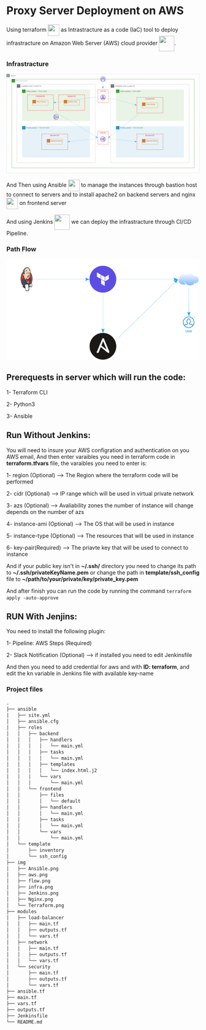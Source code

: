 # Proxy Server Deployment on AWS

Using terraform <img src="img/Terraform.png" width="30" height="30" align="center"/> as Intrastracture as a code (IaC) tool to deploy infrastracture on Amazon Web Server (AWS) cloud provider <img src="img/aws.png" width="40" height="40" align="center"/>.

### Infrastracture
<img src="img/infra.png" alt="infra"/>

And Then using Ansible <img src="img/Ansible.png" width="30" height="30" align="center"/> to manage the instances through bastion host to connect to servers and to install apache2 on backend servers and nginx <img src="img/Nginx.png" width="30" height="30" align="center"/> on frontend server

And using Jenkins <img src="img/Jenkins.png" width="40" height="40" align="center"/> we can deploy the infrastracture through CI/CD Pipeline.

### Path Flow
<img src="img/flow.png" alt="flow"/>

## Prerequests in server which will run the code:

1- Terraform CLI

2- Python3

3- Ansible

## Run Without Jenkins:

You will need to insure your AWS configration and authentication on you AWS email, And then enter varaibles you need in terraform code in **terraform.tfvars** file, the varaibles you need to enter is:

1- region (Optional)        --> The Region where the terraform code will be performed

2- cidr (Optional)          --> IP range which will be used in virtual private network

3- azs (Optional)           --> Avaliability zones the number of instance will change depends on the number of azs

4- instance-ami (Optional)  --> The OS that will be used in instance

5- instance-type (Optional) --> The resources that will be used in instance

6- key-pair(Required)       --> The priavte key that will be used to connect to instance

And if your public key isn't in **~/.ssh/** directory you need to change its path to **~/.ssh/privateKeyName.pem** or change the path in **template/ssh_config** file to **~/path/to/your/private/key/private_key.pem**

And after finish you can run the code by running the command `terraform apply -auto-approve`

## RUN With Jenjins:

You need to install the following plugin:

1- Pipeline: AWS Steps (Required)
 
2- Slack Notification (Optional) --> if installed you need to edit Jenkinsfile 

And then you need to add credential for aws and with **ID: terraform**, and edit the kn variable in Jenkins file with available key-name

### Project files
```
.
├── ansible
|   ├── site.yml
│   ├── ansible.cfg
│   ├── roles
│   │   ├── backend
│   │   │   ├── handlers
│   │   │   │   └── main.yml
│   │   │   ├── tasks
│   │   │   │   └── main.yml
│   │   │   ├── templates
│   │   │   │   └── index.html.j2
│   │   │   └── vars
│   │   │       └── main.yml
│   │   └── frontend
│   │       ├── files
│   │       │   └── default
│   │       ├── handlers
│   │       │   └── main.yml
│   │       ├── tasks
│   │       │   └── main.yml
│   │       └── vars
│   │           └── main.yml
│   └── template
│       ├── inventory
│       └── ssh_config
├── img
│   ├── Ansible.png
│   ├── aws.png
│   ├── flow.png
│   ├── infra.png
│   ├── Jenkins.png
│   ├── Nginx.png
│   └── Terraform.png
├── modules
│   ├── load-balancer
│   │   ├── main.tf
│   │   ├── outputs.tf
│   │   └── vars.tf
│   ├── network
│   │   ├── main.tf
│   │   ├── outputs.tf
│   │   └── vars.tf
│   └── security
│       ├── main.tf
│       ├── outputs.tf
│       └── vars.tf
├── ansible.tf
├── main.tf
├── vars.tf
├── outputs.tf
├── Jenkinsfile
└── README.md
```
